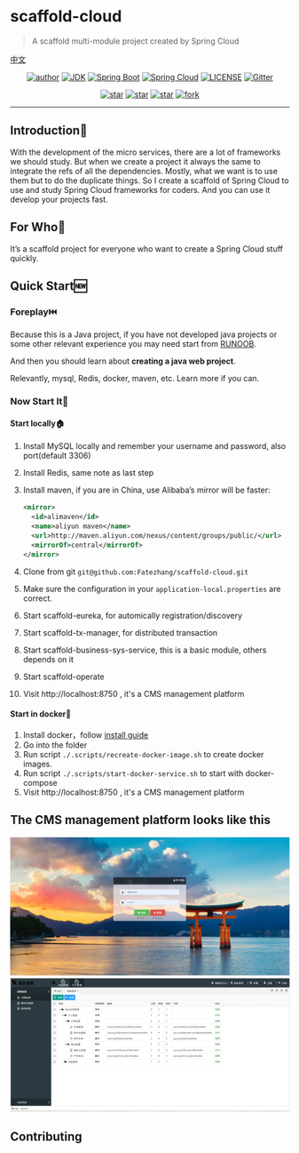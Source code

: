 # scaffold-cloud

> A scaffold multi-module project created by Spring Cloud

[中文](./docs/README.md)

<p align="center">
  <a href="http://zhangjiaheng.cn"><img alt="author" src="https://img.shields.io/badge/Author-ZhangJiaheng_Blog-blue.svg"/></a>
  <a href="https://www.oracle.com/technetwork/java/javase/downloads/index.html"><img alt="JDK" src="https://img.shields.io/badge/JDK-1.8+-orange.svg"/></a>
  <a href="https://docs.spring.io/spring-boot/docs/2.0.3.RELEASE/reference/html/"><img alt="Spring Boot" src="https://img.shields.io/badge/Spring Boot-2.1.4.RELEASE-brightgreen.svg"/></a>
  <a href="https://docs.spring.io/spring-boot/docs/2.0.3.RELEASE/reference/html/"><img alt="Spring Cloud" src="https://img.shields.io/badge/Spring Cloud-Greenwich.SR1-black.svg"/></a>
  <a href="https://github.com/Fatezhang/scaffold-cloud/blob/master/LICENSE"><img alt="LICENSE" src="https://img.shields.io/github/license/Fatezhang/scaffold-cloud.svg"/></a>  
  <a href="https://gitter.im/scaffold-cloud/community?utm_source=badge&utm_medium=badge&utm_campaign=pr-badge"><img alt="Gitter" src="https://badges.gitter.im/scaffold-cloud/community.svg"/></a>  
</p>


<p align="center">
  <a href="https://github.com/Fatezhang/scaffold-cloud/stargazers"><img alt="star" src="https://img.shields.io/github/stars/Fatezhang/scaffold-cloud.svg?label=Stars&style=social"/></a>
  <a href="https://github.com/Fatezhang/scaffold-cloud/network/members"><img alt="star" src="https://img.shields.io/github/forks/Fatezhang/scaffold-cloud.svg?label=Fork&style=social"/></a>
  <a href="https://github.com/Fatezhang/scaffold-cloud/watchers"><img alt="star" src="https://img.shields.io/github/watchers/Fatezhang/scaffold-cloud.svg?label=Watch&style=social"/></a>
  <a href='https://gitee.com/chennianfenglou/scaffold-cloud/stargazers'><img alt='fork' src='https://gitee.com/chennianfenglou/scaffold-cloud/badge/star.svg?theme=white'/></a>
</p>

---

## Introduction:notebook_with_decorative_cover:

With the development of the micro services, there are a lot of frameworks we should study. But when we create a project it always the same to integrate the refs of all the dependencies. Mostly, what we want is to use them but to do the duplicate things. So I create a scaffold of Spring Cloud to use and study Spring Cloud frameworks for coders. And you can use it develop your projects fast.

## For Who:information_desk_person:

It’s a scaffold project for everyone who want to create a Spring Cloud stuff quickly.

## Quick Start:new:

### Foreplay:previous_track_button:

Because this is a Java project, if you have not developed java projects or some other relevant experience  you may need start from [RUNOOB](https://www.runoob.com/java/java-tutorial.html).

And then you should learn about **creating a java web project**.

Relevantly, mysql, Redis, docker, maven, etc. Learn more if you can. 

### Now Start It:beginner:

#### Start locally:house:

1. Install MySQL locally and remember your username and password, also port(default 3306)

2. Install Redis, same note as last step

3. Install maven, if you are in China, use Alibaba’s mirror will be faster: 

   ```xml
   <mirror>
     <id>alimaven</id>
     <name>aliyun maven</name>
     <url>http://maven.aliyun.com/nexus/content/groups/public/</url>
     <mirrorOf>central</mirrorOf>        
   </mirror>
   ```

   

4. Clone from git `git@github.com:Fatezhang/scaffold-cloud.git`

5. Make sure the configuration in your `application-local.properties` are correct.

6. Start scaffold-eureka, for automically registration/discovery

7. Start scaffold-tx-manager, for distributed transaction

8. Start scaffold-business-sys-service, this is a basic module, others depends on it

9. Start scaffold-operate 

10. Visit http://localhost:8750 , it's a CMS management platform

#### Start in docker:nut_and_bolt:

1. Install docker，follow [install guide](https://docs.docker.com/install/)
2. Go into the folder
3. Run script `./.scripts/recreate-docker-image.sh` to create docker images.
4. Run script `./.scripts/start-docker-service.sh` to start with docker-compose
5. Visit http://localhost:8750 , it's a CMS management platform 

## The CMS management platform looks like this

![home](images/demo.png)
![home](images/demo2.png)

## Contributing





















